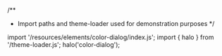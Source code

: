 <!--
type: template
name: color-dialog
-->
/**
 * Import paths and theme-loader used for demonstration purposes
 */

import '/resources/elements/color-dialog/index.js';
import { halo } from '/theme-loader.js';
halo('color-dialog');
